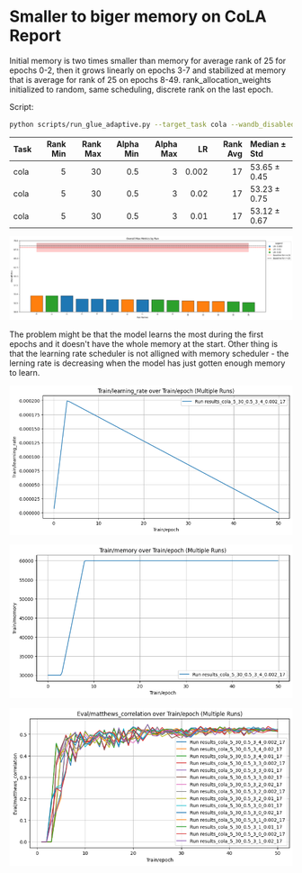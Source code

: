 <!-- ### Uniform initialization (r=20 for every parameter matrix), grid search over learning rates and rank ranges, only 1 run for each learning rate -->

# Smaller to biger memory on CoLA Report

Initial memory is two times smaller than memory for average rank of 25 for epochs 0-2, then it grows linearly on epochs 3-7 and stabilized at memory that is average for rank of 25 on epochs 8-49.  rank_allocation_weights initialized to random, same scheduling, discrete rank on the last epoch.


Script:
```bash
python scripts/run_glue_adaptive.py --target_task cola --wandb_disabled False  --seed $SEED --rank_allocation_lr $rank_allocation_lr --epoch 50  --rank_min 5 --rank_max 30 --memory_start 30000 --memory_end 60000 --epochs_memory_start 3 --epochs_memory_start_to_end 5 --epochs_rank_discrete 1 
```


| Task   |   Rank Min |   Rank Max |   Alpha Min |   Alpha Max |    LR |   Rank Avg | Median ± Std   |
|:-------|-----------:|-----------:|------------:|------------:|------:|-----------:|:---------------|
| cola   |          5 |         30 |         0.5 |           3 | 0.002 |         17 | 53.65 ± 0.45   |
| cola   |          5 |         30 |         0.5 |           3 | 0.02  |         17 | 53.23 ± 0.75   |
| cola   |          5 |         30 |         0.5 |           3 | 0.01  |         17 | 53.12 ± 0.67   |


    



    
![png](report_files/report_12_2.png)
    


The problem might be that the model learns the most during the first epochs and it doesn't have the whole memory at the start. Other thing is that the learning rate scheduler is not alligned with memory scheduler - the lerning rate is decreasing when the model has just gotten enough memory to learn.


    
![png](report_files/report_14_0.png)
    



    
![png](report_files/report_15_0.png)
    



    
![png](report_files/report_16_0.png)
    

